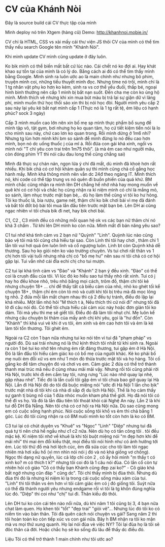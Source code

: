# CV  của Khánh Nòi

Đây là source build cái CV thực tập của mình

Mình deploy nó trên Xtgem (hàng cũ)
Demo: http://khanhnoi.mobie.in/

CV chỉ là HTML, CSS vs xài mấy cái thư viện JS thôi
CV của mình có thể tìm thấy nếu search Google tên mình "Khánh Nòi".

Khi mình update CV mình cũng update ở đây luôn.

Ko bik mình có thể biến mất bất cứ lúc nào. Cái chết nó ko đợi ai. Hay khát khao sự tồn tại của mình là có lý do. Bằng cách ai đó có thể tìm thấy mình bằng Google. 
Mình sinh ra luôn ước ao là main chính như nhưng bô phim, truyện mình coi, những tiểu thuyết mình đọc.
Nhưng time nó trôi, mình chỉ là 1 tg nhân vật phụ ko hơn ko kém, sinh ra vs cơ thể yếu đuối, thấp bé, ngoại hình bình thường nên cấp 1 mình bị bắt nạn suốt. Đến cha mẹ còn ko ủng hộ mình. Mình thích vẽ nhưng khi xin mua bút màu bị trả lại sự giận dữ vì lãng phí, mình muốn thử học thổi sáo xin thì bị nói học đòi. Người mình yêu cấp 2 sau này lại yêu kẻ bắt nạt mình cấp 1 (Thực nó là 1 tg rất tệ, ẻm liệu có hạnh phúc? sock 3 ngày)

Cấp 3 mình muốn cao lớn nên xin bố mẹ sp mình thực phẩm bổ sung để mình tập võ, tật gym, bơi nhưng họ ko quan tâm, họ cứ tiết kiệm tiển nói là lo cho mình sau này, chứ cao lơn ko quan trong. Rồi mình dừng ở 1m6 nhỉ? Nhưng tg lùn hơn mình khi bm so sánh để mình đừng lo nó đều cao hơn mình, bọn nó dc uống thuốc j của mĩ á. Rồi đứa con gái khá xinh, ngồi vs mình nói "T chỉ yêu con trai trên 1m75 thôi". (à mà ẻm cao như người mãu, còn đóng phim YT thì nói câu đau long thế cũng chẳng sai) 

Mình đã thực sự chán nản, ngọn lửa ý chí đã mất, dù mình đã khoẻ hơn rất nhiều. Khi bik chả có cơ hội khám quân sự thì mình cũng chả cố gắng học hành mấy.
Mình khá thông minh nên vẫn dc 24đ theo ngàng IT. Mình thích nó, khi code có thể tập trung vs nó quên đi buồn phiền của quá khứ. BM mình chắc cũng nhận ra mình lên DH chẳng hề nhớ nhà hay mong muốn về quê khi có cơ hội và chắc họ cũng nhận ra kỉ niệm mình có chỉ là mắng mỏ, so sánh, làm nhục trước mặt bạn bè,.. dù họ làm thế cũng vì tôi ko hư hỏng. Tôi ko thuốc lá, bia rượu, game nét, thậm chí ko bik chơi bài vì mẹ đã đánh và bắt tôi đốt bộ bài tôi mua lần đầu tiên trước mặt bạn bè. Lên DH ai cũng ngạc nhiên vì tôi chưa bik đi net, hay bik chơi bài. 

C1, C2 , C3 mình đều có những mỗi quan hệ ok vs các bạn nữ thâm chí nó khá 3 chấm . Từ khi lên DH mình ko còn nữa. Mình mất đi bản năng yêu sao?

C1 tui nhớ khá tình cảm vs 2 bạn nữ "Quỳnh" "Linh". Quỳnh lúc nào cũng bảo vệ tôi mà tôi cũng chả hiểu tại sao. Còn Linh thì tôi hay chơi , thâm chi 1 lần tôi vui hơi quá ôm luôn linh và cổ ngượng luôn. Linh bt còn Quỳnh khá dễ thương. Sau họ ko giỏi nên ko vào trường chuyên. Vs tui chơi rất thân vs 1 chị hơn tôi vài tuổi nhưng nhà chị có "bố mẹ hư" nên sau ni tôi chả có cơ hội gặp lại. Tui vẫn nhớ cái đĩa echi chị cho tui mượn.

C2 tui lại khá tình cảm vs "Đào" và "Khánh" 2 bạn ý đều xinh. "Đào" có thể coi là crush đầu của tôi. Vì lúc đó ko hiểu sao tui thấy nhỏ rất xinh. Tui có j hay ho đều khoe nhỏ, trêu nhỏ bằng mọi cách, trôm đồ, thậm chí tôi kẻ nhưng chuyện 18+ ... chỉ để thấy tất cả biểu cảm của nhỏ, nhỏ ko ghét tối kể chuyện 18+ , thậm chí ẻm còn tò mò và cười khi tôi bị trêu mà đã mọc lông tg nhỏ. 2 đứa mỗi lần mắt chạm nhau thì cả 2 đều tự tránh, điều đó lặp lại khá nhiều. Một lần nhỏ hỏi "M thích t à, Nếu thích thì cứ nói đi" nhưng tôi đã lờ đi câu nói đó. Có thể tôi chưa hiểu cái cảm xúc này hoặc đơn giản tôi ko dám. Tôi mà yêu thì mẹ sẽ giết tôi. Điều đó đã làm tôi nhụt chí. Mẹ luôn kể nhưng câu chuyện bi thảm của mấy anh chị khi yêu, gọi là "hư đốn". Còn "Khánh" thì khá vui vẻ khi ở vs tôi, ẻm xinh và ẻm cao hơn tôi và ẻm là kẻ làm tôi tổn thương. Tôi ghét ẻm.

Ngoài ra C2 còn 1 bạn nữa nhưng tui ko nói tên vì tui đã "phạm pháp" vs người đó. Dù sai trái nhưng nó là thứ kính thích tôi nhất từ khi sinh ra. Ngoài ra còn 1 bé tui ko nhớ tên nhưng ẻm rất đáng thương, tui gặp ẻm ở Hà Nội. Đó là lần đầu tôi hiểu cảm giác ko có bố mẹ của người khác. Kẻ ko phải bố mẹ nuôi ẻm đỗi xử vs em như 1 món đò thừa trước mặt tôi và họ hàng. Tôi cố gắng ko để tâm chuyện đó và chơi vs em. Cảm giác 2 đứa có thể trở thành thanh mai trúc mã nếu ở cùng nhau mãi mãi vậy. Nhưng rồi tôi cũng phải rời Hà Nội, trước khi đi ẻm cầm tay tôi, rưng rưng "Lúc nào nhờ quay lại nhé, gặp nhau nhé". Tiếc đó là lần cuối tôi gặp ẻm vì tôi chưa bao giờ quay lại Hà Nội. Lần đi Hà Nội đó do tôi đã buộc miệng nói "ước đi Hà Nội 1 lần cho bik" trước mặt nhà dì tôi khi cả nhà dì sắp đi du lịch Hà Nội. Thế là họ cảm thấy sự ganh tị bùng nổ của 1 đứa nhóc muốn kham phá thế giới. Họ đã nói tôi có thể đi vs họ. Và đó là lần đâu tiên tôi thoát khỏi cái Nghệ An này. Lần 2 là khi tui đỗ DH Đà Nẵng. Nên tôi chả có cơ hội ra Hà Nội nữa. Dù sao cũng mong em có cuộc sống hạnh phúc. Nói cuộc sống tôi khổ vs ẻm thì chả bằng 1 góc. Lúc đó tôi cũng nhận ra có BM nuôi mình ko tốt còn hơn là ko có BM.

C3 tui lại có chút duyên vs "Khuê" vs "Ngọc" "Linh" "Diệp" nhưng tui đã quá tự ti nên chả hề ngầu như c1 c2 nữa. Nên dù họ có tấn công tôi . tôi đều mặc kệ. Kỉ niệm tôi nhớ về khuê là khi tôi buột miệng nói "m đẹp hơn khi để mái nhỉ" thì mai ẻm đổi kiểu thật, mọi điều tôi nói hình như có ảnh hưởng tới ẻm. Lúc tôi thử đồ mà hơi lệch cúc, ẻm đã sửa cúc cho tôi làm tôi ngạc nhiên mà hơi xầu hổ (vì mn nhìn nói nói j đó và nó khá giống vơ chồng). Ngọc thì dạng nữ quyền, lúc cả lớp chỉ còn 2 , cô ấy hỏi mình "m thấy t có xinh ko? m có thích t k?" nhưng tôi coi đó là 1 câu nói đùa. Có lần cổ còn tự nhiên hỏi cô giáo "Cô có thấy bạn Khánh cũng đẹp zai ko?" - Cô giáo khá bất ngờ nhưng cũn đáp " cũng dc". Tôi chỉ thấy mình bị đùa thôi. Nhưng dù đùa thì đó là nhưng kỉ niệm kì lạ trong cái cuộc sống màu xám của tui. "Linh" thì tôi thân vs ẻm hơn vì tôi cảm giác ẻm có j đó giống tôi. Suýt nữa có thể đã thành người yêu nhưng endgame rồi vì tôi là tg khốn đúng nghĩa lúc đó. "Diệp" thi coi như "chị" tui đi. Thân kiểu đó thôi. 

Lên DH tui ko còn cái tên nào nổi nữa, dù khi năm 1 tôi cũng bị 3, 4 bạn nữa chat làm quen. Họ khen tôi "tốt" "đẹp trai" "giỏi vẽ"... Nhưng lúc đó tôi ko có niềm tin vào bản thân. Tôi đã quên cách nói chuyện vs gái? Sang năm 2 thi tôi hoàn toàn ko còn tiếp xúc vs con gái nữa. Bây h BM nhận ra tôi ko mặn mà vs mọi thứ xung quanh. Họ lai nói đùa vè việc NY? Tôi lại đùa họ là tôi sẽ đôc thân cả đời. Hoặc chắc họ sẽ ko sống đủ lâu để thấy dc điều đó. 

Liệu Tôi có thể trở thành 1 main chính như tôi ước ao?





